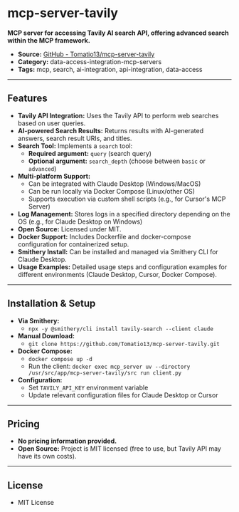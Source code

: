 # mcp-server-tavily

**MCP server for accessing Tavily AI search API, offering advanced search within the MCP framework.**

- **Source:** [GitHub - Tomatio13/mcp-server-tavily](https://github.com/Tomatio13/mcp-server-tavily)
- **Category:** data-access-integration-mcp-servers
- **Tags:** mcp, search, ai-integration, api-integration, data-access

---

## Features

- **Tavily API Integration:** Uses the Tavily API to perform web searches based on user queries.
- **AI-powered Search Results:** Returns results with AI-generated answers, search result URIs, and titles.
- **Search Tool:** Implements a `search` tool:
  - **Required argument:** `query` (search query)
  - **Optional argument:** `search_depth` (choose between `basic` or `advanced`)
- **Multi-platform Support:**
  - Can be integrated with Claude Desktop (Windows/MacOS)
  - Can be run locally via Docker Compose (Linux/other OS)
  - Supports execution via custom shell scripts (e.g., for Cursor's MCP Server)
- **Log Management:** Stores logs in a specified directory depending on the OS (e.g., for Claude Desktop on Windows)
- **Open Source:** Licensed under MIT.
- **Docker Support:** Includes Dockerfile and docker-compose configuration for containerized setup.
- **Smithery Install:** Can be installed and managed via Smithery CLI for Claude Desktop.
- **Usage Examples:** Detailed usage steps and configuration examples for different environments (Claude Desktop, Cursor, Docker Compose).

---

## Installation & Setup

- **Via Smithery:**
  - `npx -y @smithery/cli install tavily-search --client claude`
- **Manual Download:**
  - `git clone https://github.com/Tomatio13/mcp-server-tavily.git`
- **Docker Compose:**
  - `docker compose up -d`
  - Run the client: `docker exec mcp_server uv --directory /usr/src/app/mcp-server-tavily/src run client.py`
- **Configuration:**
  - Set `TAVILY_API_KEY` environment variable
  - Update relevant configuration files for Claude Desktop or Cursor

---

## Pricing

- **No pricing information provided.**
- **Open Source:** Project is MIT licensed (free to use, but Tavily API may have its own costs).

---

## License

- MIT License
